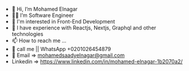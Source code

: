 - 👋 Hi, I’m Mohamed Elnagar
- 👨‍💻 I’m Software Engineer  
- 🌱 I'm  interested in Front-End Development
- 📖 I have experience  with Reactjs, Nextjs, Graphql and other technologies 
- 📫 How to reach me ...
- 📱 call me || WhatsApp +0201026454879
- 📧 Email =>  mohamedsaadyelnagar@gmail.com   
- Linkedin => https://www.linkedin.com/in/mohamed-elnagar-1b2070a2/
